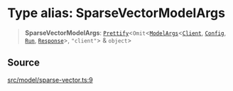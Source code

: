 # Type alias: SparseVectorModelArgs

> **SparseVectorModelArgs**: [`Prettify`](Prettify.md)\<`Omit`\<[`ModelArgs`](../interfaces/ModelArgs.md)\<[`Client`](../namespaces/Model/namespaces/SparseVector/type-aliases/Client.md), [`Config`](../namespaces/Model/namespaces/SparseVector/interfaces/Config.md), [`Run`](../namespaces/Model/namespaces/SparseVector/interfaces/Run.md), [`Response`](../namespaces/Model/namespaces/SparseVector/interfaces/Response.md)\>, `"client"`\> & `object`\>

## Source

[src/model/sparse-vector.ts:9](https://github.com/dexaai/llm-tools/blob/f300435/src/model/sparse-vector.ts#L9)
